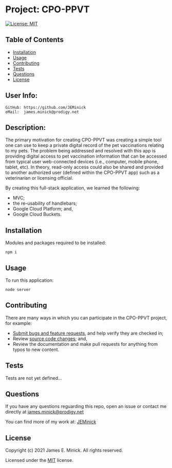 # Project: CPO-PPVT

  [![License: MIT](https://img.shields.io/badge/License-MIT-yellow.svg)](https://opensource.org/licenses/MIT)
  
## Table of Contents

*    [Installation](#installation)
*    [Usage](#usage)
*    [Contributing](#contributing)
*    [Tests](#tests)
*    [Questions](#questions)
*    [License](#license)

## User Info:
    GitHub: https://github.com/JEMinick   
    eMail:  james.minick@prodigy.net

## Description: 

The primary motivation for creating CPO-PPVT was creating a simple tool one can use to keep a private digital record of the pet vaccinations relating to my pets.
The problem being addressed and resolved with this app is providing digital access to pet vaccination information that can be accessed from typical user web-connected devices (i.e., computer, mobile phone, tablet, etc).  In theory, read-only access could also be shared and provided to another authorized user (defined within the CPO-PPVT app) such as a veterinarian or licensing official.<br/>

By creating this full-stack application, we learned the following: 
*   MVC;
*   the re-usability of handlebars;
*   Google Cloud Platform; and,
*   Google Cloud Buckets.

## Installation
<a name="installation"></a>

Modules and packages required to be installed:

```shell
npm i
```

## Usage
<a name="usage"></a>

To run this application:
```shell
node server
```

## Contributing
<a name="contributing"></a>
There are many ways in which you can participate in the CPO-PPVT project, for example:
*    [Submit bugs and feature requests](https://github.com/JEMinick/CPO-PPVT/issues), and help verify they are checked in;
*    Review [source code changes](https://github.com/JEMinick/CPO-PPVT/pulls); and,
*    Review the documentation and make pull requests for anything from typos to new content.

## Tests
<a name="tests"></a>
   Tests are not yet defined...

## Questions
<a name="questions"></a>
If you have any questions reguarding this repo, open an issue or
contact me directly at james.minick@prodigy.net

You can find more of my work at: [JEMinick](https://github.com/JEMinick)

## License
<a name="license"></a>
Copyright (c) 2021 James E. Minick. All rights reserved.

Licensed under the [MIT](./LICENSE) license.



